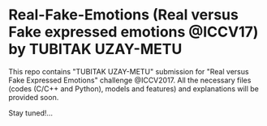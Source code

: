 # Real-Fake-Emotions (Real versus Fake expressed emotions @ICCV17) by TUBITAK UZAY-METU 
This repo contains "TUBITAK UZAY-METU" submission for "Real versus Fake Expressed Emotions" challenge @ICCV2017. All the necessary files (codes (C/C++ and Python), models and features) and explanations will be provided soon. 

Stay tuned!...
